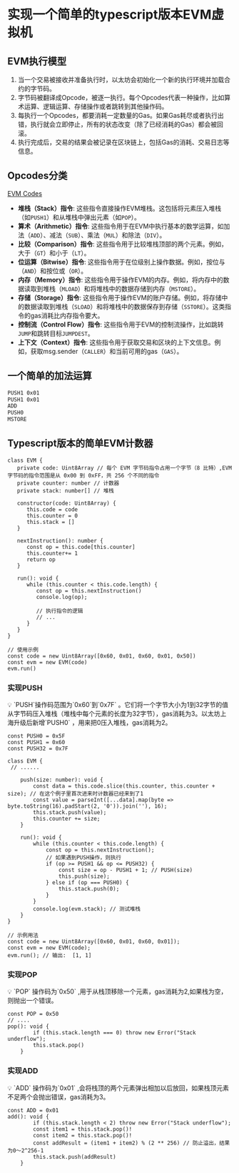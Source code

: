 # 实现一个简单的typescript版本EVM虚拟机

## EVM执行模型

1. 当一个交易被接收并准备执行时，以太坊会初始化一个新的执行环境并加载合约的字节码。
2. 字节码被翻译成Opcode，被逐一执行。每个Opcodes代表一种操作，比如算术运算、逻辑运算、存储操作或者跳转到其他操作码。
3. 每执行一个Opcodes，都要消耗一定数量的Gas。如果Gas耗尽或者执行出错，执行就会立即停止，所有的状态改变（除了已经消耗的Gas）都会被回滚。
4. 执行完成后，交易的结果会被记录在区块链上，包括Gas的消耗、交易日志等信息。

## Opcodes分类

[EVM Codes](https://www.evm.codes/?fork=shanghai)

- **堆栈（Stack）指令**: 这些指令直接操作EVM堆栈。这包括将元素压入堆栈（如`PUSH1`）和从堆栈中弹出元素（如`POP`）。
- **算术（Arithmetic）指令**: 这些指令用于在EVM中执行基本的数学运算，如加法（`ADD`）、减法（`SUB`）、乘法（`MUL`）和除法（`DIV`）。
- **比较（Comparison）指令**: 这些指令用于比较堆栈顶部的两个元素。例如，大于（`GT`）和小于（`LT`）。
- **位运算（Bitwise）指令**: 这些指令用于在位级别上操作数据。例如，按位与（`AND`）和按位或（`OR`）。
- **内存（Memory）指令**: 这些指令用于操作EVM的内存。例如，将内存中的数据读取到堆栈（`MLOAD`）和将堆栈中的数据存储到内存（`MSTORE`）。
- **存储（Storage）指令**: 这些指令用于操作EVM的账户存储。例如，将存储中的数据读取到堆栈（`SLOAD`）和将堆栈中的数据保存到存储（`SSTORE`）。这类指令的gas消耗比内存指令要大。
- **控制流（Control Flow）指令**: 这些指令用于EVM的控制流操作，比如跳转`JUMP`和跳转目标`JUMPDEST`。
- **上下文（Context）指令**: 这些指令用于获取交易和区块的上下文信息。例如，获取msg.sender（`CALLER`）和当前可用的gas（`GAS`）。

## 一个简单的加法运算

```bash
PUSH1 0x01
PUSH1 0x01
ADD
PUSH0
MSTORE
```

## Typescript版本的简单EVM计数器

```tsx
class EVM {
   private code: Uint8Array // 每个 EVM 字节码指令占用一个字节（8 比特）,EVM 字节码的指令范围是从 0x00 到 0xFF，共 256 个不同的指令
   private counter: number // 计数器
   private stack: number[] // 堆栈

   constructor(code: Uint8Array) {
      this.code = code
      this.counter = 0
      this.stack = []
   }

   nextInstruction(): number {
      const op = this.code[this.counter]
      this.counter+= 1
      return op
   }

   run(): void {
      while (this.counter < this.code.length) {
         const op = this.nextInstruction()
         console.log(op);

         // 执行指令的逻辑
         // ...
      }
   }
}

// 使用示例
const code = new Uint8Array([0x60, 0x01, 0x60, 0x01, 0x50])
const evm = new EVM(code)
evm.run()
```

### 实现PUSH

<aside>
💡 `PUSH`操作码范围为`0x60`到`0x7F` 。它们将一个字节大小为1到32字节的值从字节码压入堆栈（堆栈中每个元素的长度为32字节），gas消耗为3。以太坊上海升级后新增`PUSH0` ，用来把0压入堆栈，gas消耗为2。

</aside>

```tsx
const PUSH0 = 0x5F
const PUSH1 = 0x60
const PUSH32 = 0x7F

class EVM {
 // ......

    push(size: number): void {
        const data = this.code.slice(this.counter, this.counter + size); // 在这个例子里首次进来时计数器已经来到了1
        const value = parseInt([...data].map(byte => byte.toString(16).padStart(2, '0')).join(''), 16);
        this.stack.push(value);
        this.counter += size;
    }

    run(): void {
        while (this.counter < this.code.length) {
            const op = this.nextInstruction();
            // 如果遇到PUSH操作，则执行
            if (op >= PUSH1 && op <= PUSH32) {
                const size = op - PUSH1 + 1; // PUSH(size) 
                this.push(size);
            } else if (op === PUSH0) {
                this.stack.push(0);
            }
        }
        console.log(evm.stack); // 测试堆栈
    }
}

// 示例用法
const code = new Uint8Array([0x60, 0x01, 0x60, 0x01]);
const evm = new EVM(code);
evm.run(); // 输出:  [1, 1]
```

### 实现POP

<aside>
💡 `POP` 操作码为`0x50` ,用于从栈顶移除一个元素，gas消耗为2,如果栈为空，则抛出一个错误。

</aside>

```tsx
const POP = 0x50
// ....
pop(): void {
        if (this.stack.length === 0) throw new Error("Stack underflow");
        this.stack.pop()
    }
```

### 实现ADD

<aside>
💡 `ADD` 操作码为`0x01` ,会将栈顶的两个元素弹出相加以后放回，如果栈顶元素不足两个会抛出错误，gas消耗为3。

</aside>

```tsx
const ADD = 0x01
add(): void {
        if (this.stack.length < 2) throw new Error("Stack underflow");
        const item1 = this.stack.pop()!
        const item2 = this.stack.pop()!
        const addResult = (item1 + item2) % (2 ** 256) // 防止溢出，结果为0～2^256-1
        this.stack.push(addResult)
    }
```